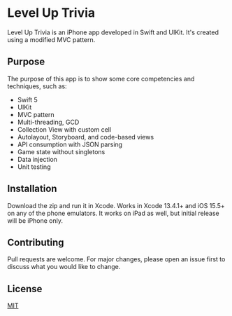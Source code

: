 # Level Up Trivia

Level Up Trivia is an iPhone app developed in Swift and UIKit. It's created using a modified MVC pattern.

## Purpose

The purpose of this app is to show some core competencies and techniques, such as:

- Swift 5
- UIKit
- MVC pattern
- Multi-threading, GCD
- Collection View with custom cell
- Autolayout, Storyboard, and code-based views
- API consumption with JSON parsing
- Game state without singletons
- Data injection
- Unit testing

## Installation
Download the zip and run it in Xcode.  Works in Xcode 13.4.1+ and iOS 15.5+ on any of the phone emulators.  It works on iPad as well, but initial release will be iPhone only.

## Contributing

Pull requests are welcome. For major changes, please open an issue first
to discuss what you would like to change.

## License

[MIT](https://choosealicense.com/licenses/mit/)
